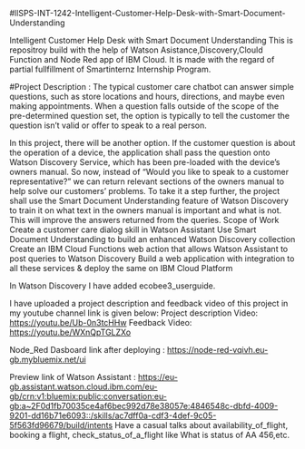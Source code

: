 #llSPS-INT-1242-Intelligent-Customer-Help-Desk-with-Smart-Document-Understanding

Intelligent Customer Help Desk with Smart Document Understanding
This is repositroy build with the help of Watson Asistance,Discovery,Clould Function and Node Red app of IBM Cloud. It is made with the regard of partial fullfillment of Smartinternz Internship Program.

#Project Description : The typical customer care chatbot can answer simple questions, such as store locations and hours, directions, and maybe even making appointments. When a question falls outside of the scope of the pre-determined question set, the option is typically to tell the customer the question isn’t valid or offer to speak to a real person.

In this project, there will be another option. If the customer question is about the operation of a device, the application shall pass the question onto Watson Discovery Service, which has been pre-loaded with the device’s owners manual. So now, instead of “Would you like to speak to a customer representative?” we can return relevant sections of the owners manual to help solve our customers’ problems. To take it a step further, the project shall use the Smart Document Understanding feature of Watson Discovery to train it on what text in the owners manual is important and what is not. This will improve the answers returned from the queries. Scope of Work Create a customer care dialog skill in Watson Assistant Use Smart Document Understanding to build an enhanced Watson Discovery collection Create an IBM Cloud Functions web action that allows Watson Assistant to post queries to Watson Discovery Build a web application with integration to all these services & deploy the same on IBM Cloud Platform

In Watson Discovery I have added ecobee3_userguide.

I have uploaded a project description and feedback video of this project in my youtube channel link is given below:
Project description Video: https://youtu.be/Ub-0n3tcHHw
Feedback Video: https://youtu.be/WXnQpTGLZXo

Node_Red Dasboard link after deploying : https://node-red-vqivh.eu-gb.mybluemix.net/ui

Preview link of Watson Assistant : https://eu-gb.assistant.watson.cloud.ibm.com/eu-gb/crn:v1:bluemix:public:conversation:eu-gb:a~2F0d1fb70035ce4af6bec992d78e38057e:4846548c-dbfd-4009-9201-dd16b71e6093::/skills/ac7dff0a-cdf3-4def-9c05-5f563fd96679/build/intents
Have a casual talks about availability_of_flight, booking a flight, check_status_of_a_flight like What is status of AA 456,etc.
